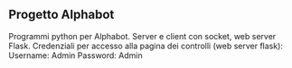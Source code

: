 ## Progetto Alphabot

Programmi python per Alphabot. Server e client con socket, web server Flask.
Credenziali per accesso alla pagina dei controlli (web server flask):
Username: Admin
Password: Admin

